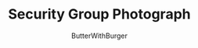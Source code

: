 ---
media: "images/rounds/round_1/security_group_photo.png"
media_type: image
title: Security Group Photograph
author: ButterWithBurger
desc: Paladin Trieu, Jessie Faden, Jimmy Novach, Marvin McLight, and Officer Beepsky all pose for a journalist's photograph. The other half of Security are not present here.
---
